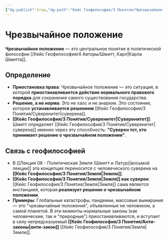 ```yaml
---
{"dg-publish":true,"dg-path":"Кейс Геофилософия/3 Понятия/Чрезвычайное положение","permalink":"/kejs-geofilosofiya/3-ponyatiya/chrezvychajnoe-polozhenie/","dgShowLocalGraph":true}
---
```


# Чрезвычайное положение

**Чрезвычайное положение** — это центральное понятие в политической философии [[Кейс Геофилософия/4 Авторы/Шмитт, Карл\|Карла Шмитта]].

## Определение
- **Приостановка права**: Чрезвычайное положение — это ситуация, в которой **приостанавливается действие нормального правового порядка** для сохранения самого существования государства.
- **Решение, а не норма**: Это не хаос и не анархия. Это состояние, которое **устанавливается решением** [[Кейс Геофилософия/3 Понятия/Суверенитет\|суверена]].
- **[[Кейс Геофилософия/3 Понятия/Суверенитет\|Суверенитет]]**: Шмитт определяет [[Кейс Геофилософия/3 Понятия/Суверенитет\|суверена]] именно через эту способность: **"Суверен тот, кто принимает решение о чрезвычайном положении"**.

## Связь с геофилософией
- В [[Лекция 08 - Политическая Земля (Шмитт и Латур)\|восьмой лекции]] эта концепция переносится с человеческого суверена на **[[Кейс Геофилософия/3 Понятия/Земля\|Землю]]**.
- **[[Кейс Геофилософия/3 Понятия/Земля\|Земля]] как суверен**: [[Кейс Геофилософия/3 Понятия/Земля\|Земля]] сама является инстанцией, которая **реализует решение о чрезвычайном положении**.
- **Примеры**: Глобальные катастрофы, пандемии, массовые вымирания — это "чрезвычайные положения", объявленные не человеком, а самой планетой. В эти моменты нормальные законы (как человеческие, так и "природные") приостанавливаются, и вступает в силу непредсказуемый **[[Кейс Геофилософия/3 Понятия/Анти-законы\|анти-закон]]** [[Кейс Геофилософия/3 Понятия/Земля\|Земли]].
